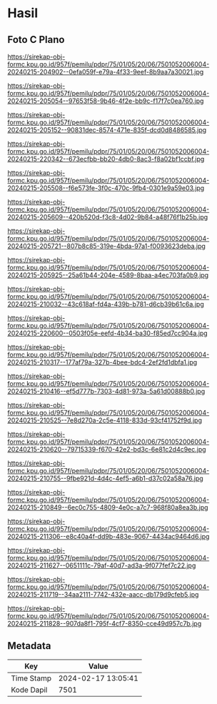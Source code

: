 # Hasil

## Foto C Plano

https://sirekap-obj-formc.kpu.go.id/957f/pemilu/pdpr/75/01/05/20/06/7501052006004-20240215-204902--0efa059f-e79a-4f33-9eef-8b9aa7a30021.jpg

https://sirekap-obj-formc.kpu.go.id/957f/pemilu/pdpr/75/01/05/20/06/7501052006004-20240215-205054--97653f58-9b46-4f2e-bb9c-f17f7c0ea760.jpg

https://sirekap-obj-formc.kpu.go.id/957f/pemilu/pdpr/75/01/05/20/06/7501052006004-20240215-205152--90831dec-8574-471e-835f-dcd0d8486585.jpg

https://sirekap-obj-formc.kpu.go.id/957f/pemilu/pdpr/75/01/05/20/06/7501052006004-20240215-220342--673ecfbb-bb20-4db0-8ac3-f8a02bf1ccbf.jpg

https://sirekap-obj-formc.kpu.go.id/957f/pemilu/pdpr/75/01/05/20/06/7501052006004-20240215-205508--f6e573fe-3f0c-470c-9fb4-0301e9a59e03.jpg

https://sirekap-obj-formc.kpu.go.id/957f/pemilu/pdpr/75/01/05/20/06/7501052006004-20240215-205609--420b520d-f3c8-4d02-9b84-a48f76f1b25b.jpg

https://sirekap-obj-formc.kpu.go.id/957f/pemilu/pdpr/75/01/05/20/06/7501052006004-20240215-205721--807b8c85-319e-4bda-97a1-f0093623deba.jpg

https://sirekap-obj-formc.kpu.go.id/957f/pemilu/pdpr/75/01/05/20/06/7501052006004-20240215-205925--25a61b44-204e-4589-8baa-a4ec703fa0b9.jpg

https://sirekap-obj-formc.kpu.go.id/957f/pemilu/pdpr/75/01/05/20/06/7501052006004-20240215-210032--43c618af-fd4a-439b-b781-d6cb39b61c6a.jpg

https://sirekap-obj-formc.kpu.go.id/957f/pemilu/pdpr/75/01/05/20/06/7501052006004-20240215-220600--0503f05e-eefd-4b34-ba30-f85ed7cc904a.jpg

https://sirekap-obj-formc.kpu.go.id/957f/pemilu/pdpr/75/01/05/20/06/7501052006004-20240215-210317--177af79a-327b-4bee-bdc4-2ef2fd1dbfa1.jpg

https://sirekap-obj-formc.kpu.go.id/957f/pemilu/pdpr/75/01/05/20/06/7501052006004-20240215-210416--ef5d777b-7303-4d81-973a-5a61d00888b0.jpg

https://sirekap-obj-formc.kpu.go.id/957f/pemilu/pdpr/75/01/05/20/06/7501052006004-20240215-210525--7e8d270a-2c5e-4118-833d-93cf41752f9d.jpg

https://sirekap-obj-formc.kpu.go.id/957f/pemilu/pdpr/75/01/05/20/06/7501052006004-20240215-210620--79715339-f670-42e2-bd3c-6e81c2d4c9ec.jpg

https://sirekap-obj-formc.kpu.go.id/957f/pemilu/pdpr/75/01/05/20/06/7501052006004-20240215-210755--9fbe921d-4d4c-4ef5-a6b1-d37c02a58a76.jpg

https://sirekap-obj-formc.kpu.go.id/957f/pemilu/pdpr/75/01/05/20/06/7501052006004-20240215-210849--6ec0c755-4809-4e0c-a7c7-968f80a8ea3b.jpg

https://sirekap-obj-formc.kpu.go.id/957f/pemilu/pdpr/75/01/05/20/06/7501052006004-20240215-211306--e8c40a4f-dd9b-483e-9067-4434ac9464d6.jpg

https://sirekap-obj-formc.kpu.go.id/957f/pemilu/pdpr/75/01/05/20/06/7501052006004-20240215-211627--0651111c-79af-40d7-ad3a-9f077fef7c22.jpg

https://sirekap-obj-formc.kpu.go.id/957f/pemilu/pdpr/75/01/05/20/06/7501052006004-20240215-211719--34aa2111-7742-432e-aacc-db179d9cfeb5.jpg

https://sirekap-obj-formc.kpu.go.id/957f/pemilu/pdpr/75/01/05/20/06/7501052006004-20240215-211828--907da8f1-795f-4cf7-8350-cce49d957c7b.jpg


## Metadata

| Key        | Value               |
| ---------- | ------------------- |
| Time Stamp | 2024-02-17 13:05:41 |
| Kode Dapil | 7501                |



